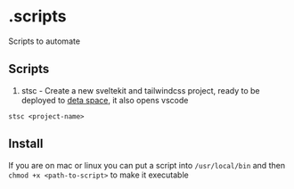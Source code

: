 # .scripts
Scripts to automate 

## Scripts

1. stsc - Create a new sveltekit and tailwindcss project, ready to be deployed to [deta space](https://deta.space), it also opens vscode

```
stsc <project-name>
```

## Install 

If you are on mac or linux you can put a script into `/usr/local/bin` and then `chmod +x <path-to-script>` to make it executable